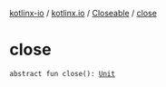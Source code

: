 [kotlinx-io](../../index.md) / [kotlinx.io](../index.md) / [Closeable](index.md) / [close](./close.md)

# close

`abstract fun close(): `[`Unit`](https://kotlinlang.org/api/latest/jvm/stdlib/kotlin/-unit/index.html)
